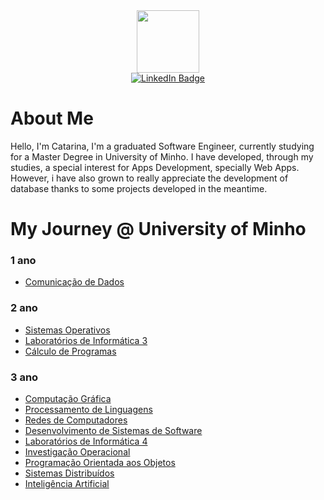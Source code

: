 
<div id="header" align="center">
  <img src="https://media.giphy.com/media/M9gbBd9nbDrOTu1Mqx/giphy.gif" width="100"/>
</div>

<div id="badges" align="center">
  <a href="https://www.linkedin.com/in/catarina-oliveira-goncalves/">
    <img src="https://img.shields.io/badge/LinkedIn-blue?style=for-the-badge&logo=linkedin&logoColor=white" alt="LinkedIn Badge"/>
  </a>
</div>

# About Me
Hello, I'm Catarina, I'm a graduated Software Engineer, currently studying for a Master Degree in University of Minho. I have developed, through my studies, a special interest for Apps Development, specially Web Apps. However, i have also grown to really appreciate the development of database thanks to some projects developed in the meantime.


# My Journey @ University of Minho

### 1 ano

  - [Comunicação de Dados](https://github.com/CatarinaOG/Projeto-CD)


### 2 ano

  - [Sistemas Operativos](https://github.com/CatarinaOG/Projeto-SO)
  - [Laboratórios de Informática 3](https://github.com/CatarinaOG/Projeto-LI3)
  - [Cálculo de Programas](https://github.com/CatarinaOG/Projeto-CP)


### 3 ano

  - [Computação Gráfica](https://github.com/CatarinaOG/Projeto-CG)
  - [Processamento de Linguagens](https://github.com/CatarinaOG/Projeto-PL)
  - [Redes de Computadores](https://github.com/CatarinaOG/TPs-RC)
  - [Desenvolvimento de Sistemas de Software](https://github.com/CatarinaOG/Projeto-DSS)
  - [Laboratórios de Informática 4](https://github.com/CatarinaOG/Projeto-LI4)
  - [Investigação Operacional](https://github.com/CatarinaOG/Projeto-IO)
  - [Programação Orientada aos Objetos](https://github.com/CatarinaOG/Projeto-POO)
  - [Sistemas Distribuídos](https://github.com/CatarinaOG/Projeto-SD)
  - [Inteligência Artificial](https://github.com/CatarinaOG/Projeto-IA)



  

